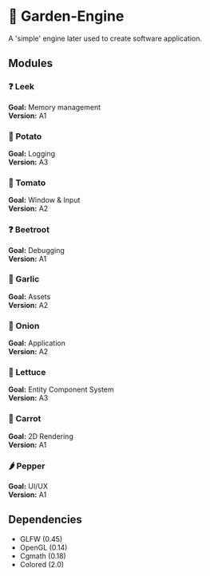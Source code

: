 # :herb: Garden-Engine

A 'simple' engine later used to create software application.

## Modules

### :question: Leek
**Goal:** Memory management<br>
**Version:** A1<br>

### :potato: Potato
**Goal:** Logging<br>
**Version:** A3<br>

### :tomato: Tomato
**Goal:** Window & Input<br>
**Version:** A2<br>

### :question: Beetroot
**Goal:** Debugging<br>
**Version:** A1<br>

### :garlic: Garlic
**Goal:** Assets<br>
**Version:** A2<br>

### :onion: Onion
**Goal:** Application<br>
**Version:** A2<br>

### :leafy_green: Lettuce
**Goal:** Entity Component System<br>
**Version:** A3<br>

### :carrot: Carrot
**Goal:** 2D Rendering<br>
**Version:** A1<br>

### :hot_pepper: Pepper
**Goal:** UI/UX<br>
**Version:** A1<br>

## Dependencies
- GLFW (0.45)
- OpenGL (0.14)
- Cgmath (0.18)
- Colored (2.0)
